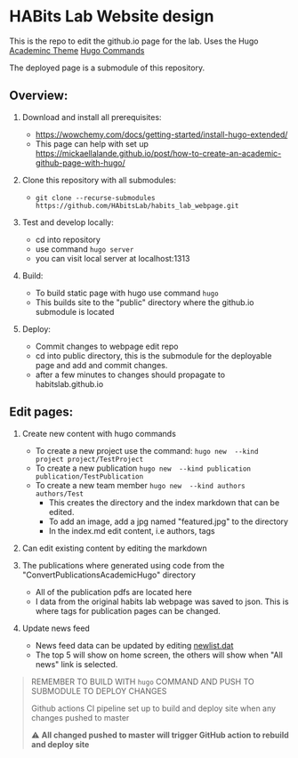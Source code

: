 # HABits Lab Website design

This is the repo to edit the github.io page for the lab.
Uses the Hugo [Academinc Theme](https://themes.gohugo.io/academic/)
[Hugo Commands](https://gohugo.io/commands/)

The deployed page is a submodule of this repository.

## Overview:
1. Download and install all prerequisites:
    - https://wowchemy.com/docs/getting-started/install-hugo-extended/
    - This page can help with set up https://mickaellalande.github.io/post/how-to-create-an-academic-github-page-with-hugo/

2. Clone this repository with all submodules:
    - `git clone --recurse-submodules https://github.com/HAbitsLab/habits_lab_webpage.git`

3. Test and develop locally:
    - cd into repository
    - use command `hugo server`
    - you can visit local server at localhost:1313

4. Build:
    - To build static page with hugo use command `hugo`
    - This builds site to the "public" directory where the github.io submodule is located

4. Deploy:
    - Commit changes to webpage edit repo
    - cd into public directory, this is the submodule for the deployable page and add and commit changes.
    - after a few minutes to changes should propagate to habitslab.github.io

## Edit pages:
1. Create new content with hugo commands
    - To create a new project use the command: `hugo new  --kind project project/TestProject`
    - To create a new publication `hugo new  --kind publication publication/TestPublication`
    - To create a new team member `hugo new  --kind authors authors/Test`
      - This creates the directory and the index markdown that can be edited.
      - To add an image, add a jpg named "featured.jpg" to the directory
      - In the index.md edit content, i.e authors, tags
2. Can edit existing content by editing the markdown

3. The publications where generated using code from the "ConvertPublicationsAcademicHugo" directory
    - All of the publication pdfs are located here
    - I data from the original habits lab webpage was saved to json. This is where tags for publication pages can be changed.

4. Update news feed
    - News feed data can be updated by editing [newlist.dat](content/newslist.dat)
    - The top 5 will show on home screen, the others will show when "All news" link is selected.

> REMEMBER TO BUILD WITH `hugo` COMMAND AND PUSH TO SUBMODULE TO DEPLOY CHANGES
> 
> Github actions CI pipeline set up to build and deploy site when any changes pushed to master
> 
> :warning: **All changed pushed to master will trigger GitHub action to rebuild and deploy site**

